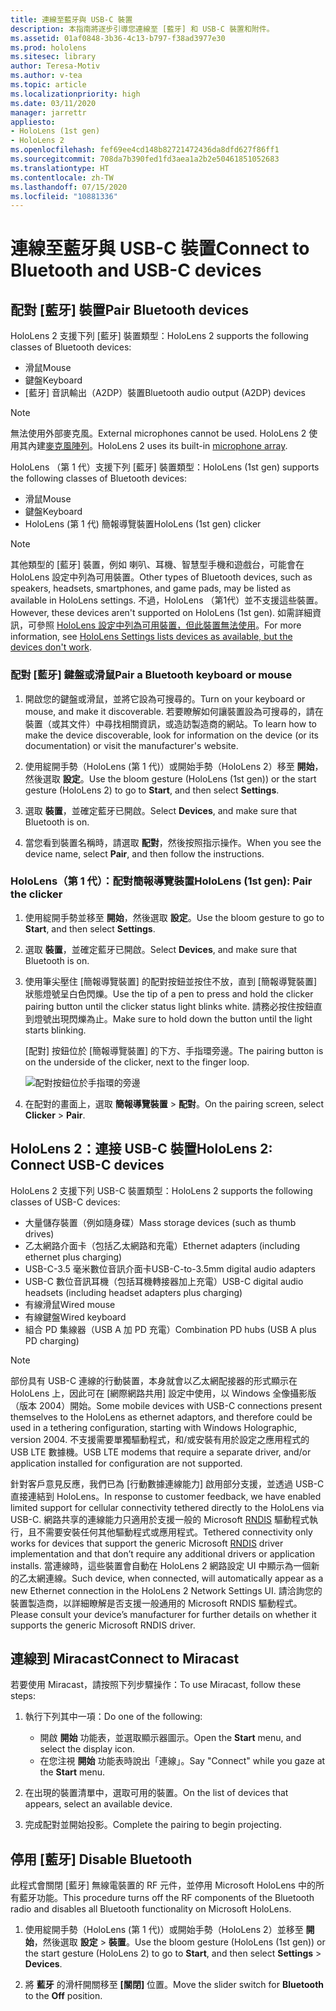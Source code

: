 ```yaml
---
title: 連線至藍牙與 USB-C 裝置
description: 本指南將逐步引導您連線至 [藍牙] 和 USB-C 裝置和附件。
ms.assetid: 01af0848-3b36-4c13-b797-f38ad3977e30
ms.prod: hololens
ms.sitesec: library
author: Teresa-Motiv
ms.author: v-tea
ms.topic: article
ms.localizationpriority: high
ms.date: 03/11/2020
manager: jarrettr
appliesto:
- HoloLens (1st gen)
- HoloLens 2
ms.openlocfilehash: fef69ee4cd148b82721472436da8dfd627f86ff1
ms.sourcegitcommit: 708da7b390fed1fd3aea1a2b2e50461851052683
ms.translationtype: HT
ms.contentlocale: zh-TW
ms.lasthandoff: 07/15/2020
ms.locfileid: "10881336"
---
```

# <span data-ttu-id="086a0-103">連線至藍牙與 USB-C 裝置</span><span class="sxs-lookup"><span data-stu-id="086a0-103">Connect to Bluetooth and USB-C devices</span></span>

## <span data-ttu-id="086a0-104">配對 [藍牙] 裝置</span><span class="sxs-lookup"><span data-stu-id="086a0-104">Pair Bluetooth devices</span></span>

<span data-ttu-id="086a0-105">HoloLens 2 支援下列 [藍牙] 裝置類型：</span><span class="sxs-lookup"><span data-stu-id="086a0-105">HoloLens 2 supports the following classes of Bluetooth devices:</span></span>

- <span data-ttu-id="086a0-106">滑鼠</span><span class="sxs-lookup"><span data-stu-id="086a0-106">Mouse</span></span>
- <span data-ttu-id="086a0-107">鍵盤</span><span class="sxs-lookup"><span data-stu-id="086a0-107">Keyboard</span></span>
- <span data-ttu-id="086a0-108">[藍牙] 音訊輸出（A2DP）裝置</span><span class="sxs-lookup"><span data-stu-id="086a0-108">Bluetooth audio output (A2DP) devices</span></span>

> [!NOTE]
> <span data-ttu-id="086a0-109">無法使用外部麥克風。</span><span class="sxs-lookup"><span data-stu-id="086a0-109">External microphones cannot be used.</span></span> <span data-ttu-id="086a0-110">HoloLens 2 使用其內建[麥克風陣列](hololens2-hardware.md#audio-and-speech)。</span><span class="sxs-lookup"><span data-stu-id="086a0-110">HoloLens 2 uses its built-in [microphone array](hololens2-hardware.md#audio-and-speech).</span></span>

<span data-ttu-id="086a0-111">HoloLens （第 1 代）支援下列 [藍牙] 裝置類型：</span><span class="sxs-lookup"><span data-stu-id="086a0-111">HoloLens (1st gen) supports the following classes of Bluetooth devices:</span></span>

- <span data-ttu-id="086a0-112">滑鼠</span><span class="sxs-lookup"><span data-stu-id="086a0-112">Mouse</span></span>
- <span data-ttu-id="086a0-113">鍵盤</span><span class="sxs-lookup"><span data-stu-id="086a0-113">Keyboard</span></span>
- <span data-ttu-id="086a0-114">HoloLens (第 1 代) 簡報導覽裝置</span><span class="sxs-lookup"><span data-stu-id="086a0-114">HoloLens (1st gen) clicker</span></span>

> [!NOTE]
> <span data-ttu-id="086a0-115">其他類型的 [藍牙] 裝置，例如 喇叭、耳機、智慧型手機和遊戲台，可能會在 HoloLens 設定中列為可用裝置。</span><span class="sxs-lookup"><span data-stu-id="086a0-115">Other types of Bluetooth devices, such as speakers, headsets, smartphones, and game pads, may be listed as available in HoloLens settings.</span></span> <span data-ttu-id="086a0-116">不過，HoloLens （第1代）並不支援這些裝置。</span><span class="sxs-lookup"><span data-stu-id="086a0-116">However, these devices aren't supported on HoloLens (1st gen).</span></span> <span data-ttu-id="086a0-117">如需詳細資訊，可參照 [HoloLens 設定中列為可用裝置，但此裝置無法使用](hololens-FAQ.md#hololens-settings-lists-devices-as-available-but-the-devices-dont-work)。</span><span class="sxs-lookup"><span data-stu-id="086a0-117">For more information, see [HoloLens Settings lists devices as available, but the devices don't work](hololens-FAQ.md#hololens-settings-lists-devices-as-available-but-the-devices-dont-work).</span></span>

### <span data-ttu-id="086a0-118">配對 [藍牙] 鍵盤或滑鼠</span><span class="sxs-lookup"><span data-stu-id="086a0-118">Pair a Bluetooth keyboard or mouse</span></span>

1. <span data-ttu-id="086a0-119">開啟您的鍵盤或滑鼠，並將它設為可搜尋的。</span><span class="sxs-lookup"><span data-stu-id="086a0-119">Turn on your keyboard or mouse, and make it discoverable.</span></span> <span data-ttu-id="086a0-120">若要瞭解如何讓裝置設為可搜尋的，請在裝置（或其文件）中尋找相關資訊，或造訪製造商的網站。</span><span class="sxs-lookup"><span data-stu-id="086a0-120">To learn how to make the device discoverable, look for information on the device (or its documentation) or visit the manufacturer's website.</span></span>

1. <span data-ttu-id="086a0-121">使用綻開手勢（HoloLens (第 1 代)）或開始手勢（HoloLens 2）移至 **開始**，然後選取 **設定**。</span><span class="sxs-lookup"><span data-stu-id="086a0-121">Use the bloom gesture (HoloLens (1st gen)) or the start gesture (HoloLens 2) to go to **Start**, and then select **Settings**.</span></span>

1. <span data-ttu-id="086a0-122">選取 **裝置**，並確定藍牙已開啟。</span><span class="sxs-lookup"><span data-stu-id="086a0-122">Select **Devices**, and make sure that Bluetooth is on.</span></span>  

1. <span data-ttu-id="086a0-123">當您看到裝置名稱時，請選取 **配對**，然後按照指示操作。</span><span class="sxs-lookup"><span data-stu-id="086a0-123">When you see the device name, select **Pair**, and then follow the instructions.</span></span>

### <span data-ttu-id="086a0-124">HoloLens（第 1 代）：配對簡報導覽裝置</span><span class="sxs-lookup"><span data-stu-id="086a0-124">HoloLens (1st gen): Pair the clicker</span></span>

1. <span data-ttu-id="086a0-125">使用綻開手勢並移至 **開始**，然後選取 **設定**。</span><span class="sxs-lookup"><span data-stu-id="086a0-125">Use the bloom gesture to go to **Start**, and then select **Settings**.</span></span>

1. <span data-ttu-id="086a0-126">選取 **裝置**，並確定藍牙已開啟。</span><span class="sxs-lookup"><span data-stu-id="086a0-126">Select **Devices**, and make sure that Bluetooth is on.</span></span>

1. <span data-ttu-id="086a0-127">使用筆尖壓住 [簡報導覽裝置] 的配對按鈕並按住不放，直到 [簡報導覽裝置] 狀態燈號呈白色閃爍。</span><span class="sxs-lookup"><span data-stu-id="086a0-127">Use the tip of a pen to press and hold the clicker pairing button until the clicker status light blinks white.</span></span> <span data-ttu-id="086a0-128">請務必按住按鈕直到燈號出現閃爍為止。</span><span class="sxs-lookup"><span data-stu-id="086a0-128">Make sure to hold down the button until the light starts blinking.</span></span>  

   <span data-ttu-id="086a0-129">[配對] 按鈕位於 [簡報導覽裝置] 的下方、手指環旁邊。</span><span class="sxs-lookup"><span data-stu-id="086a0-129">The pairing button is on the underside of the clicker, next to the finger loop.</span></span>
   
   ![配對按鈕位於手指環的旁邊](images/use-hololens-clicker-1.png)
   
1. <span data-ttu-id="086a0-131">在配對的畫面上，選取 **簡報導覽裝置** > **配對**。</span><span class="sxs-lookup"><span data-stu-id="086a0-131">On the pairing screen, select **Clicker** > **Pair**.</span></span>

## <span data-ttu-id="086a0-132">HoloLens 2：連接 USB-C 裝置</span><span class="sxs-lookup"><span data-stu-id="086a0-132">HoloLens 2: Connect USB-C devices</span></span>

<span data-ttu-id="086a0-133">HoloLens 2 支援下列 USB-C 裝置類型：</span><span class="sxs-lookup"><span data-stu-id="086a0-133">HoloLens 2 supports the following classes of USB-C devices:</span></span>

- <span data-ttu-id="086a0-134">大量儲存裝置（例如隨身碟）</span><span class="sxs-lookup"><span data-stu-id="086a0-134">Mass storage devices (such as thumb drives)</span></span>
- <span data-ttu-id="086a0-135">乙太網路介面卡（包括乙太網路和充電）</span><span class="sxs-lookup"><span data-stu-id="086a0-135">Ethernet adapters (including ethernet plus charging)</span></span>
- <span data-ttu-id="086a0-136">USB-C-3.5 毫米數位音訊介面卡</span><span class="sxs-lookup"><span data-stu-id="086a0-136">USB-C-to-3.5mm digital audio adapters</span></span>
- <span data-ttu-id="086a0-137">USB-C 數位音訊耳機（包括耳機轉接器加上充電）</span><span class="sxs-lookup"><span data-stu-id="086a0-137">USB-C digital audio headsets (including headset adapters plus charging)</span></span>
- <span data-ttu-id="086a0-138">有線滑鼠</span><span class="sxs-lookup"><span data-stu-id="086a0-138">Wired mouse</span></span>
- <span data-ttu-id="086a0-139">有線鍵盤</span><span class="sxs-lookup"><span data-stu-id="086a0-139">Wired keyboard</span></span>
- <span data-ttu-id="086a0-140">組合 PD 集線器（USB A 加 PD 充電）</span><span class="sxs-lookup"><span data-stu-id="086a0-140">Combination PD hubs (USB A plus PD charging)</span></span>

> [!NOTE]
> <span data-ttu-id="086a0-141">部份具有 USB-C 連線的行動裝置，本身就會以乙太網配接器的形式顯示在 HoloLens 上，因此可在 [網際網路共用] 設定中使用，以 Windows 全像攝影版（版本 2004）開始。</span><span class="sxs-lookup"><span data-stu-id="086a0-141">Some mobile devices with USB-C connections present themselves to the HoloLens as ethernet adaptors, and therefore could be used in a tethering configuration, starting with Windows Holographic, version 2004.</span></span> <span data-ttu-id="086a0-142">不支援需要單獨驅動程式，和/或安裝有用於設定之應用程式的 USB LTE 數據機。</span><span class="sxs-lookup"><span data-stu-id="086a0-142">USB LTE modems that require a separate driver, and/or application installed for configuration are not supported.</span></span>

<span data-ttu-id="086a0-143">針對客戶意見反應，我們已為 [行動數據連線能力] 啟用部分支援，並透過 USB-C 直接連結到 HoloLens。</span><span class="sxs-lookup"><span data-stu-id="086a0-143">In response to customer feedback, we have enabled limited support for cellular connectivity tethered directly to the HoloLens via USB-C.</span></span>  <span data-ttu-id="086a0-144">網路共享的連線能力只適用於支援一般的 Microsoft [ RNDIS](https://docs.microsoft.com/windows-hardware/drivers/network/overview-of-remote-ndis--rndis-) 驅動程式執行，且不需要安裝任何其他驅動程式或應用程式。</span><span class="sxs-lookup"><span data-stu-id="086a0-144">Tethered connectivity only works for devices that support the generic Microsoft [RNDIS](https://docs.microsoft.com/windows-hardware/drivers/network/overview-of-remote-ndis--rndis-) driver implementation and that don’t require any additional drivers or application installs.</span></span>  <span data-ttu-id="086a0-145">當連線時，這些裝置會自動在 HoloLens 2 網路設定 UI 中顯示為一個新的乙太網連線。</span><span class="sxs-lookup"><span data-stu-id="086a0-145">Such device, when connected, will automatically appear as a new Ethernet connection in the HoloLens 2 Network Settings UI.</span></span> <span data-ttu-id="086a0-146">請洽詢您的裝置製造商，以詳細瞭解是否支援一般通用的 Microsoft RNDIS 驅動程式。</span><span class="sxs-lookup"><span data-stu-id="086a0-146">Please consult your device’s manufacturer for further details on whether it supports the generic Microsoft RNDIS driver.</span></span>

## <span data-ttu-id="086a0-147">連線到 Miracast</span><span class="sxs-lookup"><span data-stu-id="086a0-147">Connect to Miracast</span></span>

<span data-ttu-id="086a0-148">若要使用 Miracast，請按照下列步驟操作：</span><span class="sxs-lookup"><span data-stu-id="086a0-148">To use Miracast, follow these steps:</span></span>

1. <span data-ttu-id="086a0-149">執行下列其中一項：</span><span class="sxs-lookup"><span data-stu-id="086a0-149">Do one of the following:</span></span>  

   - <span data-ttu-id="086a0-150">開啟 **開始** 功能表，並選取顯示器圖示。</span><span class="sxs-lookup"><span data-stu-id="086a0-150">Open the **Start** menu, and select the display icon.</span></span>
   - <span data-ttu-id="086a0-151">在您注視 **開始** 功能表時說出「連線」。</span><span class="sxs-lookup"><span data-stu-id="086a0-151">Say "Connect" while you gaze at the **Start** menu.</span></span>  

1. <span data-ttu-id="086a0-152">在出現的裝置清單中，選取可用的裝置。</span><span class="sxs-lookup"><span data-stu-id="086a0-152">On the list of devices that appears, select an available device.</span></span>

1. <span data-ttu-id="086a0-153">完成配對並開始投影。</span><span class="sxs-lookup"><span data-stu-id="086a0-153">Complete the pairing to begin projecting.</span></span>

## <span data-ttu-id="086a0-154">停用 [藍牙] </span><span class="sxs-lookup"><span data-stu-id="086a0-154">Disable Bluetooth</span></span>

<span data-ttu-id="086a0-155">此程式會關閉 [藍牙] 無線電裝置的 RF 元件，並停用 Microsoft HoloLens 中的所有藍牙功能。</span><span class="sxs-lookup"><span data-stu-id="086a0-155">This procedure turns off the RF components of the Bluetooth radio and disables all Bluetooth functionality on Microsoft HoloLens.</span></span>

1. <span data-ttu-id="086a0-156">使用綻開手勢（HoloLens (第 1 代)）或開始手勢（HoloLens 2）並移至 **開始**，然後選取 **設定** > **裝置**。</span><span class="sxs-lookup"><span data-stu-id="086a0-156">Use the bloom gesture (HoloLens (1st gen)) or the start gesture (HoloLens 2) to go to **Start**, and then select **Settings** > **Devices**.</span></span>

1. <span data-ttu-id="086a0-157">將 **藍牙** 的滑杆開關移至 **[關閉]** 位置。</span><span class="sxs-lookup"><span data-stu-id="086a0-157">Move the slider switch for **Bluetooth** to the **Off** position.</span></span>
